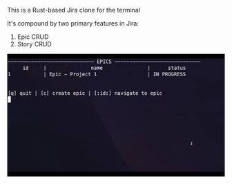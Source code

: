 This is a Rust-based Jira clone for the terminal

It's compound by two primary features in Jira:
1. Epic CRUD
2. Story CRUD

![jira-gif](./jira-cli.gif)